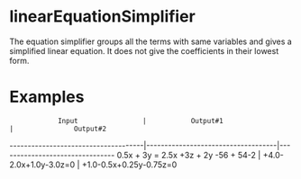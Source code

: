 # linearEquationSimplifier

The equation simplifier groups all the terms with same variables and gives a simplified linear equation.
It does not give the coefficients in their lowest form.

# Examples

                Input                |           Output#1                 |               Output#2
-------------------------------------|------------------------------------|--------------------------------
0.5x + 3y = 2.5x +3z + 2y -56 + 54-2 |      +4.0-2.0x+1.0y-3.0z=0         |       +1.0-0.5x+0.25y-0.75z=0
